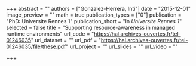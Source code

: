 +++
abstract = ""
authors = ["Gonzalez-Herrera, Inti"]
date = "2015-12-01"
image_preview = ""
math = true
publication_types = ["0"]
publication = "PhD: Universite Rennes 1"
publication_short = "In *Universite Rennes 1*"
selected = false
title = "Supporting resource-awareness in managed runtime environments"
url_code = "https://hal.archives-ouvertes.fr/tel-01246035"
url_dataset = ""
url_pdf = "https://hal.archives-ouvertes.fr/tel-01246035/file/these.pdf"
url_project = ""
url_slides = ""
url_video = ""

+++
